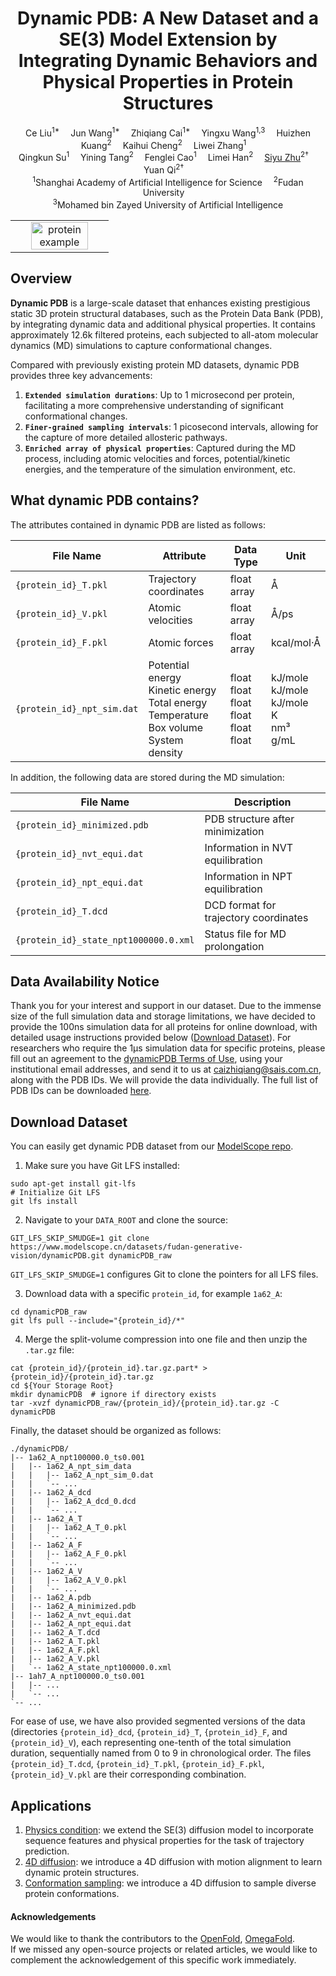 <h1 align='center'>Dynamic PDB: A New Dataset and a SE(3) Model Extension by Integrating Dynamic Behaviors and Physical Properties in Protein Structures</h1>

<div align='center'>
    Ce Liu<sup>1*</sup>&emsp;
    Jun Wang<sup>1*</sup>&emsp;
    Zhiqiang Cai<sup>1*</sup>&emsp;
    Yingxu Wang<sup>1,3</sup>&emsp;
    Huizhen Kuang<sup>2</sup>&emsp;
    Kaihui Cheng<sup>2</sup>&emsp;
    Liwei Zhang<sup>1</sup>&emsp;
</div>
<div align='center'>
    Qingkun Su<sup>1</sup>&emsp;
    Yining Tang<sup>2</sup>&emsp;
    Fenglei Cao<sup>1</sup>&emsp;
    Limei Han<sup>2</sup>&emsp;
    <a href='https://sites.google.com/site/zhusiyucs/home/' target='_blank'>Siyu Zhu</a><sup>2†</sup>&emsp;
    Yuan Qi<sup>2†</sup>&emsp;
</div>

<div align='center'>
    <sup>1</sup>Shanghai Academy of Artificial Intelligence for Science&emsp;
    <sup>2</sup>Fudan University&emsp;
    <br>
    <sup>3</sup>Mohamed bin Zayed University of Artificial Intelligence
</div>

<table>
  <tr>
    <td align="center">
      <img src="assets/3tvj.png" alt="protein example" style="width: 80%;">
    </td>
  </tr>
</table>

## Overview

**Dynamic PDB** is a large-scale dataset that enhances existing prestigious static 3D protein structural databases, such as the Protein Data Bank (PDB), by integrating dynamic data and additional physical properties. It contains approximately 12.6k filtered proteins, each subjected to all-atom molecular dynamics (MD) simulations to capture conformational changes.

Compared with previously existing protein MD datasets, dynamic PDB provides three key advancements:

1. **`Extended simulation durations`**: Up to 1 microsecond per protein, facilitating a more comprehensive understanding of significant conformational changes.
2. **`Finer-grained sampling intervals`**: 1 picosecond intervals, allowing for the capture of more detailed allosteric pathways.
3. **`Enriched array of physical properties`**: Captured during the MD process, including atomic velocities and forces, potential/kinetic energies, and the temperature of the simulation environment, etc.

## What dynamic PDB contains?

The attributes contained in dynamic PDB are listed as follows:

| File Name | Attribute | Data Type | Unit |
| --- | --- | --- | --- |
| `{protein_id}_T.pkl` | Trajectory coordinates | float array | Å |
| `{protein_id}_V.pkl` | Atomic velocities | float array | Å/ps |
| `{protein_id}_F.pkl` | Atomic forces | float array | kcal/mol·Å |
| `{protein_id}_npt_sim.dat` | Potential energy<br>Kinetic energy<br>Total energy<br>Temperature<br>Box volume<br>System density | float<br>float<br>float<br>float<br>float<br>float | kJ/mole<br>kJ/mole<br>kJ/mole<br>K<br>nm³<br>g/mL |

In addition, the following data are stored during the MD simulation:

| File Name | Description |
| --- | --- |
| `{protein_id}_minimized.pdb` | PDB structure after minimization |
| `{protein_id}_nvt_equi.dat` | Information in NVT equilibration |
| `{protein_id}_npt_equi.dat` | Information in NPT equilibration |
| `{protein_id}_T.dcd` | DCD format for trajectory coordinates |
| `{protein_id}_state_npt1000000.0.xml` | Status file for MD prolongation |

## Data Availability Notice

Thank you for your interest and support in our dataset. Due to the immense size of the full simulation data and storage limitations, we have decided to provide the 100ns simulation data for all proteins for online download, with detailed usage instructions provided below ([Download Dataset](#download-dataset)). For researchers who require the 1µs simulation data for specific proteins, please fill out an agreement to the [dynamicPDB Terms of Use](assets/dynamicPDB_Terms_of_Use.pdf), using your institutional email addresses, and send it to us at caizhiqiang@sais.com.cn, along with the PDB IDs. We will provide the data individually. The full list of PDB IDs can be downloaded [here](assets/PDB_ID.csv).

## Download Dataset

You can easily get dynamic PDB dataset from our [ModelScope repo](https://www.modelscope.cn/datasets/fudan-generative-vision/dynamicPDB/).

1. Make sure you have Git LFS installed:
```shell
sudo apt-get install git-lfs
# Initialize Git LFS
git lfs install
```

2. Navigate to your `DATA_ROOT` and clone the source:

```shell
GIT_LFS_SKIP_SMUDGE=1 git clone https://www.modelscope.cn/datasets/fudan-generative-vision/dynamicPDB.git dynamicPDB_raw
```
`GIT_LFS_SKIP_SMUDGE=1` configures Git to clone the pointers for all LFS files.

3. Download data with a specific `protein_id`, for example `1a62_A`:

```shell
cd dynamicPDB_raw
git lfs pull --include="{protein_id}/*"
```

4. Merge the split-volume compression into one file and then unzip the `.tar.gz` file:

```shell
cat {protein_id}/{protein_id}.tar.gz.part* > {protein_id}/{protein_id}.tar.gz
cd ${Your Storage Root}
mkdir dynamicPDB  # ignore if directory exists
tar -xvzf dynamicPDB_raw/{protein_id}/{protein_id}.tar.gz -C dynamicPDB
```

Finally, the dataset should be organized as follows:

```text
./dynamicPDB/
|-- 1a62_A_npt100000.0_ts0.001
|   |-- 1a62_A_npt_sim_data
|   |   |-- 1a62_A_npt_sim_0.dat
|   |   `-- ...
|   |-- 1a62_A_dcd
|   |   |-- 1a62_A_dcd_0.dcd
|   |   `-- ...
|   |-- 1a62_A_T
|   |   |-- 1a62_A_T_0.pkl
|   |   `-- ...
|   |-- 1a62_A_F
|   |   |-- 1a62_A_F_0.pkl
|   |   `-- ...
|   |-- 1a62_A_V
|   |   |-- 1a62_A_V_0.pkl
|   |   `-- ...
|   |-- 1a62_A.pdb
|   |-- 1a62_A_minimized.pdb
|   |-- 1a62_A_nvt_equi.dat
|   |-- 1a62_A_npt_equi.dat
|   |-- 1a62_A_T.dcd
|   |-- 1a62_A_T.pkl
|   |-- 1a62_A_F.pkl
|   |-- 1a62_A_V.pkl
|   `-- 1a62_A_state_npt100000.0.xml
|-- 1ah7_A_npt100000.0_ts0.001
|   |-- ...
|   `-- ...
`-- ...
```

For ease of use, we have also provided segmented versions of the data (directories `{protein_id}_dcd`, `{protein_id}_T`, `{protein_id}_F`, and `{protein_id}_V`), each representing one-tenth of the total simulation duration, sequentially named from 0 to 9 in chronological order. The files `{protein_id}_T.dcd`, `{protein_id}_T.pkl`, `{protein_id}_F.pkl`, `{protein_id}_V.pkl` are their corresponding combination.

## Applications
1. [Physics condition](./applications/physics_condition/): we extend the SE(3) diffusion model to incorporate sequence features and physical properties for the task of trajectory prediction.
2. [4D diffusion](./applications/4d_diffusion/): we introduce a 4D diffusion with motion alignment  to learn dynamic protein structures.
3. [Conformation sampling](./applications/conformation_sampling/): we introduce a 4D diffusion to sample diverse protein conformations.

#### Acknowledgements
We would like to thank the contributors to the [OpenFold](https://github.com/aqlaboratory/openfold), [OmegaFold](https://github.com/HeliXonProtein/OmegaFold).  
If we missed any open-source projects or related articles, we would like to complement the acknowledgement of this specific work immediately.

